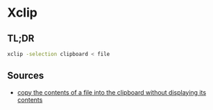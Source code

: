 # Xclip

## TL;DR

```sh
xclip -selection clipboard < file
```

## Sources

- [copy the contents of a file into the clipboard without displaying its contents]

<!--
  References
  -->

<!-- Others -->
[copy the contents of a file into the clipboard without displaying its contents]: https://unix.stackexchange.com/questions/211817/copy-the-contents-of-a-file-into-the-clipboard-without-displaying-its-contents#211826
